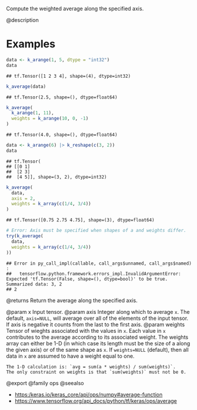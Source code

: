 Compute the weighted average along the specified axis.

@description

# Examples

```r
data <- k_arange(1, 5, dtype = "int32")
data
```

```
## tf.Tensor([1 2 3 4], shape=(4), dtype=int32)
```

```r
k_average(data)
```

```
## tf.Tensor(2.5, shape=(), dtype=float64)
```

```r
k_average(
  k_arange(1, 11),
  weights = k_arange(10, 0, -1)
)
```

```
## tf.Tensor(4.0, shape=(), dtype=float64)
```

```r
data <- k_arange(6) |> k_reshape(c(3, 2))
data
```

```
## tf.Tensor(
## [[0 1]
##  [2 3]
##  [4 5]], shape=(3, 2), dtype=int32)
```

```r
k_average(
  data,
  axis = 2,
  weights = k_array(c(1/4, 3/4))
)
```

```
## tf.Tensor([0.75 2.75 4.75], shape=(3), dtype=float64)
```

```r
# Error: Axis must be specified when shapes of a and weights differ.
try(k_average(
  data,
  weights = k_array(c(1/4, 3/4))
))
```

```
## Error in py_call_impl(callable, call_args$unnamed, call_args$named) : 
##   tensorflow.python.framework.errors_impl.InvalidArgumentError: Expected 'tf.Tensor(False, shape=(), dtype=bool)' to be true. Summarized data: 3, 2
## 2
```

@returns
Return the average along the specified axis.

@param x Input tensor.
@param axis Integer along which to average `x`. The default, `axis=NULL`,
    will average over all of the elements of the input tensor. If axis
    is negative it counts from the last to the first axis.
@param weights Tensor of wieghts associated with the values in `x`. Each
    value in `x` contributes to the average according to its
    associated weight. The weights array can either be 1-D (in which
    case its length must be the size of a along the given axis) or of
    the same shape as `x`. If `weights=NULL` (default), then all data
    in `x` are assumed to have a weight equal to one.

    The 1-D calculation is: `avg = sum(a * weights) / sum(weights)`.
    The only constraint on weights is that `sum(weights)` must not be 0.

@export
@family ops
@seealso
+ <https:/keras.io/keras_core/api/ops/numpy#average-function>
+ <https://www.tensorflow.org/api_docs/python/tf/keras/ops/average>

